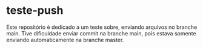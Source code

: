# teste-push
Este repositório é dedicado a um teste sobre, enviando arquivos no branche main.
Tive dificuldade enviar commit na branche main, pois estava somente enviando automaticamente na branche master.
